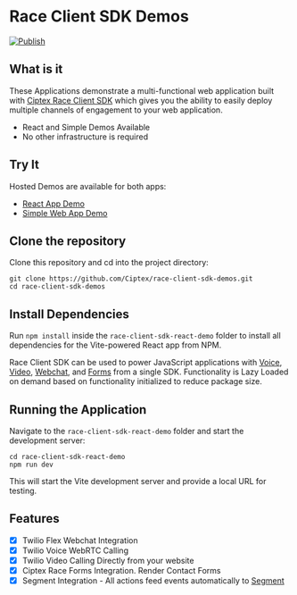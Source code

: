 # Race Client SDK Demos

[![Publish](https://github.com/Ciptex/race-client-sdk-demos/actions/workflows/push.yml/badge.svg?branch=main)](https://github.com/Ciptex/race-client-sdk-demos/actions/workflows/push.yml)

## What is it

These Applications demonstrate a multi-functional web application built with [Ciptex Race Client SDK](https://www.npmjs.com/package/@ciptex/race-client-sdk) which gives you the ability to easily deploy multiple channels of engagement to your web application.

- React and Simple Demos Available
- No other infrastructure is required

## Try It

Hosted Demos are available for both apps:

- [React App Demo](https://race-client-sdk-react-demo.pages.dev)
- [Simple Web App Demo](https://race-client-sdk-web-demo.pages.dev)

## Clone the repository

Clone this repository and cd into the project directory:

```
git clone https://github.com/Ciptex/race-client-sdk-demos.git
cd race-client-sdk-demos
```

## Install Dependencies

Run `npm install` inside the `race-client-sdk-react-demo` folder to install all dependencies for the Vite-powered React app from NPM.

Race Client SDK can be used to power JavaScript applications with [Voice](https://www.twilio.com/voice), [Video](https://www.twilio.com/video), [Webchat](https://www.twilio.com/flex), and [Forms](https://marketplace.ciptex.com/app/PAfa4d450ce32f45fea35b0409de2de792) from a single SDK. Functionality is Lazy Loaded on demand based on functionality initialized to reduce package size.

## Running the Application

Navigate to the `race-client-sdk-react-demo` folder and start the development server:

```
cd race-client-sdk-react-demo
npm run dev
```

This will start the Vite development server and provide a local URL for testing.

## Features

- [x] Twilio Flex Webchat Integration
- [x] Twilio Voice WebRTC Calling
- [x] Twilio Video Calling Directly from your website
- [x] Ciptex Race Forms Integration. Render Contact Forms
- [x] Segment Integration - All actions feed events automatically to [Segment](https://segment.com)
